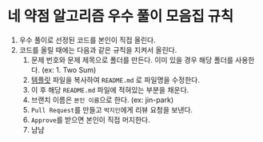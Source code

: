 # 네 약점 알고리즘 우수 풀이 모음집 규칙

1. 우수 풀이로 선정된 코드를 본인이 직접 올린다.
2. 코드를 올릴 때에는 다음과 같은 규칙을 지켜서 올린다.
   1. 문제 번호와 문제 제목으로 폴더를 만든다. 이미 있을 경우 해당 폴더를 사용한다. (ex: 1. Two Sum)
   2. [템플릿](template.md) 파일을 복사하여 `README.md` 로 파일명을 수정한다.
   3. 이 후 해당 `README.md` 파일에 적혀있는 부분을 채운다.
   4. 브랜치 이름은 `본인 이름`으로 한다. (ex: jin-park) 
   5. `Pull Request`를 만들고 `박지인`에게 리뷰 요청을 보낸다.
   6. `Approve`를 받으면 본인이 직접 머지한다.
   7. 냠냠